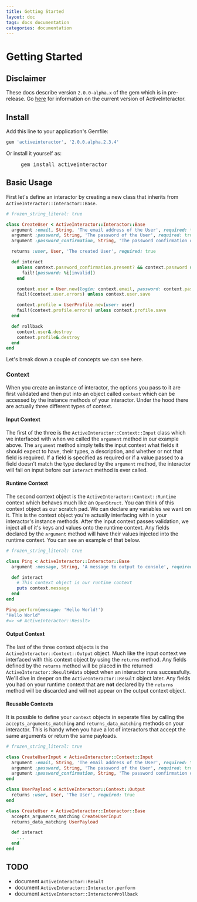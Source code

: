 ```yaml
---
title: Getting Started
layout: doc
tags: docs documentation
categories: documentation
---
```


# Getting Started

## Disclaimer

These docs describe version `2.0.0-alpha.x` of the gem which is in pre-release. Go [here](https://github.com/aaronmallen/activeinteractor) for information on the current version of ActiveInteractor.

## Install

Add this line to your application's Gemfile:

```ruby
gem 'activeinteractor', '2.0.0.alpha.2.3.4'
```

Or install it yourself as:

<figure class="highlight">
  <pre><span class="n">gem install activeinteractor</span></pre>
</figure>

## Basic Usage

First let's define an interactor by creating a new class that inherits from `ActiveInteractor::Interactor::Base`.

```ruby
# frozen_string_literal: true

class CreateUser < ActiveInteractor::Interactor::Base
  argument :email, String, 'The email address of the User', required: true
  argument :password, String, 'The password of the User', required: true
  argument :password_confirmation, String, 'The password confirmation of the User'

  returns :user, User, 'The created User', required: true

  def interact
    unless context.password_confirmation.present? && context.password == context.password_confirmation
      fail!(password: %i[invalid])
    end

    context.user = User.new(login: context.email, password: context.password)
    fail!(context.user.errors) unless context.user.save

    context.profile = UserProfile.new(user: user)
    fail!(context.profile.errors) unless context.profile.save
  end

  def rollback
    context.user&.destroy
    context.profile&.destroy
  end
end
```

Let's break down a couple of concepts we can see here.

### Context

When you create an instance of interactor, the options you pass to it are first validated and then put into an object called `context`
which can be accessed by the instance methods of your interactor.  Under the hood there are actually three different types of context.

#### Input Context

The first of the three is the `ActiveInteractor::Context::Input` class which we interfaced with when we called the `argument` method in
our example above.  The `argument` method simply tells the input context what fields it should expect to have, their types, a description,
and whether or not that field is required.  If a field is specified as required or if a value passed to a field doesn't match the type
declared by the `argument` method, the interactor will fail on input before our `interact` method is ever called.

#### Runtime Context

The second context object is the `ActiveInteractor::Context::Runtime` context which behaves much like an `OpenStruct`.  You can think of
this context object as our scratch pad.  We can declare any variables we want on it.  This is the context object you're actually interfacing
with in your interactor's instance methods.  After the input context passes validation, we inject all of it's keys and values onto the runtime
context.  Any fields declared by the `argument` method will have their values injected into the runtime context.  You can see an example of that
below.

```ruby
# frozen_string_literal: true

class Ping < ActiveInteractor::Interactor::Base
  argument :message, String, 'A message to output to console', required: true

  def interact
    # This context object is our runtime context
    puts context.message
  end
end

Ping.perform(message: 'Hello World!')
"Hello World"
#=> <# ActiveInteractor::Result>
```

#### Output Context

The last of the three context objects is the `ActiveInteractor::Context::Output` object.  Much like the input context we interfaced with this
context object by using the `returns` method.  Any fields defined by the `returns` method will be placed in the returned `ActiveInteractor::Result#data`
object when an interactor runs successfully.  We'll dive in deeper on the `ActiveInteractor::Result` object later. Any fields you had on your runtime
context that are **not** declared by the `returns` method will be discarded and will not appear on the output context object.

#### Reusable Contexts

It is possible to define your `context` objects in seperate files by calling the `accepts_arguments_matching` and `returns_data_matching` methods on your
interactor. This is handy when you have a lot of interactors that accept the same arguments or return the same payloads.

```ruby
# frozen_string_literal: true

class CreateUserInput < ActiveInteractor::Context::Input
  argument :email, String, 'The email address of the User', required: true
  argument :password, String, 'The password of the User', required: true
  argument :password_confirmation, String, 'The password confirmation of the User'
end

class UserPayload < ActiveInteractor::Context::Output
  returns :user, User, 'The User', required: true
end

class CreateUser < ActiveInteractor::Interactor::Base
  accepts_arguments_matching CreateUserInput
  returns_data_matching UserPayload

  def interact
    ...
  end
end
```

## TODO

  - document `ActiveInteractor::Result`
  - document `ActiveInteractor::Interactor.perform`
  - document `ActiveInteractor::Interactor#rollback`

